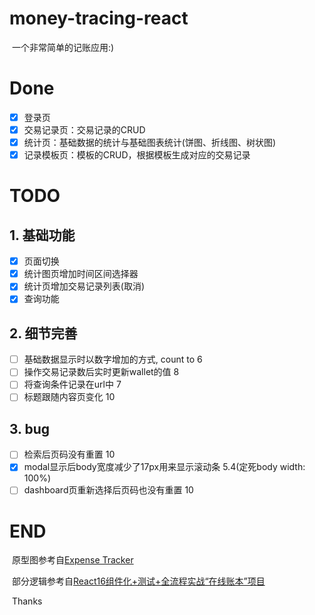 # money-tracing-react

​	一个非常简单的记账应用:)

# Done

- [x] 登录页
- [x] 交易记录页：交易记录的CRUD
- [x] 统计页：基础数据的统计与基础图表统计(饼图、折线图、树状图)
- [x] 记录模板页：模板的CRUD，根据模板生成对应的交易记录

# TODO

## 1. 基础功能

- [x] 页面切换
- [x] 统计图页增加时间区间选择器
- [x] 统计页增加交易记录列表(取消)
- [x] 查询功能

## 2. 细节完善

- [ ] 基础数据显示时以数字增加的方式, count to 6
- [ ] 操作交易记录数后实时更新wallet的值 8
- [ ] 将查询条件记录在url中 7
- [ ] 标题跟随内容页变化 10

## 3. bug

- [ ] 检索后页码没有重置 10
- [x] modal显示后body宽度减少了17px用来显示滚动条 5.4(定死body width: 100%)
- [ ] dashboard页重新选择后页码也没有重置 10

# END

​	原型图参考自[Expense Tracker](https://www.behance.net/gallery/65608331/Expense-Tracker-Dashboard-%28With-live-demo%29)

​	部分逻辑参考自[React16组件化+测试+全流程实战“在线账本”项目](https://coding.imooc.com/class/302.html)

​	Thanks
